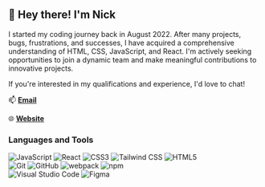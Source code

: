 ## :crescent_moon: Hey there! I'm Nick

I started my coding journey back in August 2022. After many projects, bugs, frustrations, and successes, I have acquired a comprehensive understanding of HTML, CSS, JavaScript, and React. I'm actively seeking opportunities to join a dynamic team and make meaningful contributions to innovative projects.

If you're interested in my qualifications and experience, I'd love to chat!

:mailbox: **[Email](mailto:nickmagidson@gmail.com)**

:globe_with_meridians: **[Website](https://www.nickmagidson.com)**

### Languages and Tools

![JavaScript](https://img.shields.io/badge/-JavaScript-333?style=flat-square&logo=javascript)
![React](https://img.shields.io/badge/-React-333?style=flat-square&logo=react)
![CSS3](https://img.shields.io/badge/-CSS3-333?style=flat-square&logo=css3&logoColor=10a0dc)
![Tailwind CSS](https://img.shields.io/badge/-Tailwind%20CSS-333?style=flat-square&logo=tailwind-css&logoColor=06b6d4)
![HTML5](https://img.shields.io/badge/-HTML5-333?style=flat-square&logo=html5)<br>
![Git](https://img.shields.io/badge/-Git-333?style=flat-square&logo=git)
![GitHub](https://img.shields.io/badge/-GitHub-333?style=flat-square&logo=github)
![webpack](https://img.shields.io/badge/-webpack-333?style=flat-square&logo=webpack)
![npm](https://img.shields.io/badge/-npm-333?style=flat-square&logo=npm)<br>
![Visual Studio Code](https://img.shields.io/badge/-Visual%20Studio%20Code-333?style=flat-square&logo=visual-studio-code&logoColor=0078d7)
![Figma](https://img.shields.io/badge/-Figma-333?style=flat-square&logo=figma)

